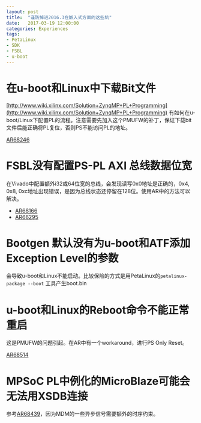 ```yaml
---
layout: post
title:  "谨防掉进2016.3在嵌入式方面的这些坑"
date:   2017-03-19 12:00:00
categories: Experiences
tags:
- PetaLinux
- SDK
- FSBL
- u-boot
---
```

# 在u-boot和Linux中下载Bit文件

[http://www.wiki.xilinx.com/Solution+ZynqMP+PL+Programming](http://www.wiki.xilinx.com/Solution+ZynqMP+PL+Programming) 有如何在u-boot/Linux下配置PL的流程。注意需要先加入这个PMUFW的补丁，保证下载bit文件后能正确将PL复位，否则PS不能访问PL的地址。

[AR68246](https://www.xilinx.com/support/answers/68246.html)

# FSBL没有配置PS-PL AXI 总线数据位宽
在Vivado中配置额外i32或64位宽的总线，会发现读写0x0地址是正确的，0x4, 0x8, 0xc地址出现错误，是因为总线状态还停留在128位。使用AR中的方法可以解决。

- [AR68166](https://www.xilinx.com/support/answers/68166.html)
- [AR66295](https://www.xilinx.com/support/answers/66295.html)

# Bootgen 默认没有为u-boot和ATF添加Exception Level的参数
会导致u-boot和Linux不能启动。比较保险的方式是用PetaLinux的`petalinux-package --boot` 工具产生boot.bin

# u-boot和Linux的Reboot命令不能正常重启
这是PMUFW的问题引起。在AR中有一个workaround，进行PS Only Reset。

[AR68514](https://www.xilinx.com/support/answers/68514.html)

# MPSoC PL中例化的MicroBlaze可能会无法用XSDB连接
参考[AR68439](https://www.xilinx.com/support/answers/68439.html)，因为MDM的一些异步信号需要额外的时序约束。
